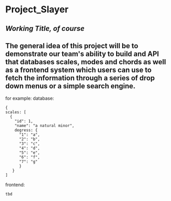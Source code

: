 # Project_Slayer
*Working Title, of course*
---
The general idea of this project will be to demonstrate our team's ability to build and API that databases scales, modes and chords as well as a frontend system which users can 
use to fetch the information through a series of drop down menus or a simple search engine.
---
for example:
database:
```
{
scales: [
  {
    "id": 1,
    "name": "a natural minor",
    degress: {
      "1": "a",
      "2": "b",
      "3": "c",
      "4": "d",
      "5": "e",
      "6": "f",
      "7": "g"
      }
   }
]
```
frontend:
```
tbd
```
